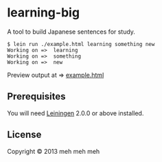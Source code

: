 # learning-big

A tool to build Japanese sentences for study.

```
$ lein run ./example.html learning something new
Working on =>  learning
Working on =>  something
Working on =>  new
```

Preview output at => <a href="https://rawgithub.com/runexec/learning-big/master/example.html">example.html</a>

## Prerequisites

You will need [Leiningen][1] 2.0.0 or above installed.

[1]: https://github.com/technomancy/leiningen

## License

Copyright © 2013 meh meh meh

